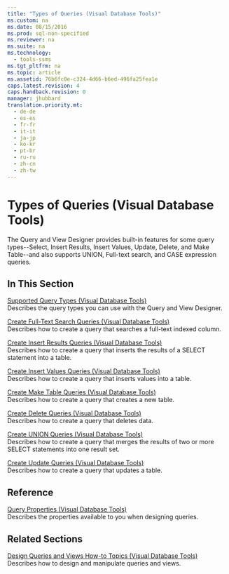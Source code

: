 ```yaml
---
title: "Types of Queries (Visual Database Tools)"
ms.custom: na
ms.date: 08/15/2016
ms.prod: sql-non-specified
ms.reviewer: na
ms.suite: na
ms.technology: 
  - tools-ssms
ms.tgt_pltfrm: na
ms.topic: article
ms.assetid: 76b6fc0e-c324-4d66-b6ed-496fa25fea1e
caps.latest.revision: 4
caps.handback.revision: 0
manager: jhubbard
translation.priority.mt: 
  - de-de
  - es-es
  - fr-fr
  - it-it
  - ja-jp
  - ko-kr
  - pt-br
  - ru-ru
  - zh-cn
  - zh-tw
---
```

# Types of Queries (Visual Database Tools)
The Query and View Designer provides built-in features for some query types--Select, Insert Results, Insert Values, Update, Delete, and Make Table--and also supports UNION, Full-text search, and CASE expression queries.  
  
## In This Section  
[Supported Query Types &#40;Visual Database Tools&#41;](../content/Supported-Query-Types--Visual-Database-Tools-.md)  
Describes the query types you can use with the Query and View Designer.  
  
[Create Full-Text Search Queries &#40;Visual Database Tools&#41;](../content/Create-Full-Text-Search-Queries--Visual-Database-Tools-.md)  
Describes how to create a query that searches a full-text indexed column.  
  
[Create Insert Results Queries &#40;Visual Database Tools&#41;](../content/Create-Insert-Results-Queries--Visual-Database-Tools-.md)  
Describes how to create a query that inserts the results of a SELECT statement into a table.  
  
[Create Insert Values Queries &#40;Visual Database Tools&#41;](../content/Create-Insert-Values-Queries--Visual-Database-Tools-.md)  
Describes how to create a query that inserts values into a table.  
  
[Create Make Table Queries &#40;Visual Database Tools&#41;](../content/Create-Make-Table-Queries--Visual-Database-Tools-.md)  
Describes how to create a query that creates a new table.  
  
[Create Delete Queries &#40;Visual Database Tools&#41;](../content/Create-Delete-Queries--Visual-Database-Tools-.md)  
Describes how to create a query that deletes data.  
  
[Create UNION Queries &#40;Visual Database Tools&#41;](../content/Create-UNION-Queries--Visual-Database-Tools-.md)  
Describes how to create a query that merges the results of two or more SELECT statements into one result set.  
  
[Create Update Queries &#40;Visual Database Tools&#41;](../content/Create-Update-Queries--Visual-Database-Tools-.md)  
Describes how to create a query that updates a table.  
  
## Reference  
[Query Properties &#40;Visual Database Tools&#41;](../content/Query-Properties--Visual-Database-Tools-.md)  
Describes the properties available to you when designing queries.  
  
## Related Sections  
[Design Queries and Views How-to Topics &#40;Visual Database Tools&#41;](../content/Design-Queries-and-Views-How-to-Topics--Visual-Database-Tools-.md)  
Describes how to design and manipulate queries and views.  
  
